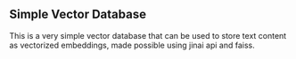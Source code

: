 ## Simple Vector Database
This is a very simple vector database that can be used to store text content as vectorized embeddings, made possible using jinai api and faiss.
